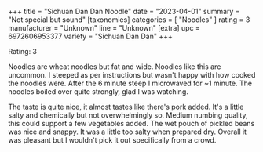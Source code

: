 +++
title = "Sichuan Dan Dan Noodle"
date = "2023-04-01"
summary = "Not special but sound"
[taxonomies]
categories = [ "Noodles" ]
rating = 3
manufacturer = "Unknown"
line = "Unknown"
[extra]
upc = 6972606953377
variety = "Sichuan Dan Dan"
+++

Rating: 3

Noodles are wheat noodles but fat and wide.
Noodles like this are uncommon.
I steeped as per instructions but wasn't happy with how cooked the noodles were.
After the 6 minute steep I microwaved for ~1 minute.
The noodles boiled over quite strongly, glad I was watching.

The taste is quite nice, it almost tastes like there's pork added.
It's a little salty and chemically but not overwhelmingly so.
Medium numbing quality, this could support a few vegetables added.
The wet pouch of pickled beans was nice and snappy.
It was a little too salty when prepared dry.
Overall it was pleasant but I wouldn't pick it out specifically from a crowd.
